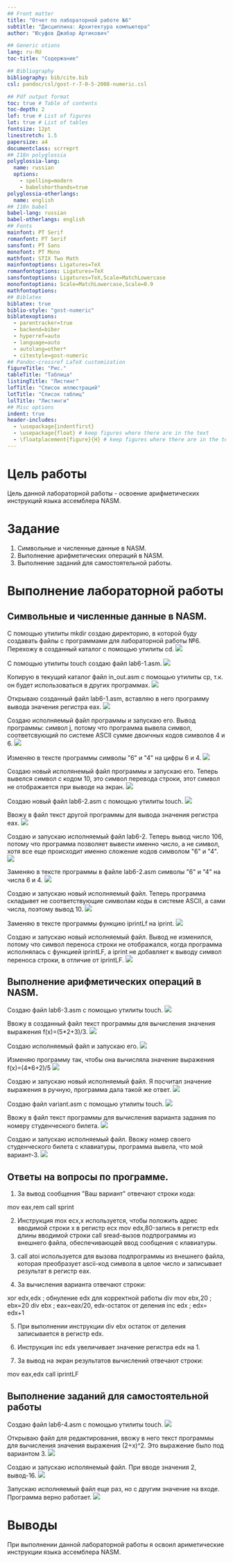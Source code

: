 ```yaml
---
## Front matter
title: "Отчет по лабораторной работе №6"
subtitle: "Дисциплина: Архитектура компьютера"
author: "Юсуфов Джабар Артикович"

## Generic otions
lang: ru-RU
toc-title: "Содержание"

## Bibliography
bibliography: bib/cite.bib
csl: pandoc/csl/gost-r-7-0-5-2008-numeric.csl

## Pdf output format
toc: true # Table of contents
toc-depth: 2
lof: true # List of figures
lot: true # List of tables
fontsize: 12pt
linestretch: 1.5
papersize: a4
documentclass: scrreprt
## I18n polyglossia
polyglossia-lang:
  name: russian
  options:
	- spelling=modern
	- babelshorthands=true
polyglossia-otherlangs:
  name: english
## I18n babel
babel-lang: russian
babel-otherlangs: english
## Fonts
mainfont: PT Serif
romanfont: PT Serif
sansfont: PT Sans
monofont: PT Mono
mathfont: STIX Two Math
mainfontoptions: Ligatures=TeX
romanfontoptions: Ligatures=TeX
sansfontoptions: Ligatures=TeX,Scale=MatchLowercase
monofontoptions: Scale=MatchLowercase,Scale=0.9
mathfontoptions:
## Biblatex
biblatex: true
biblio-style: "gost-numeric"
biblatexoptions:
  - parentracker=true
  - backend=biber
  - hyperref=auto
  - language=auto
  - autolang=other*
  - citestyle=gost-numeric
## Pandoc-crossref LaTeX customization
figureTitle: "Рис."
tableTitle: "Таблица"
listingTitle: "Листинг"
lofTitle: "Список иллюстраций"
lotTitle: "Список таблиц"
lolTitle: "Листинги"
## Misc options
indent: true
header-includes:
  - \usepackage{indentfirst}
  - \usepackage{float} # keep figures where there are in the text
  - \floatplacement{figure}{H} # keep figures where there are in the text
---
```


# **Цель работы**

Цель данной лабораторной работы - освоение арифметических инструкций языка ассемблера NASM.

# **Задание**

1. Символьные и численные данные в NASM.
2. Выполнение арифметических операций в NASM.
3. Выполнение заданий для самостоятельной работы.

# **Выполнение лабораторной работы**

## **Символьные и численные данные в NASM.**

С помощью утилиты mkdir создаю директорию, в которой буду создавать файлы с программами для лабораторной работы №6. Перехожу в созданный каталог с помощью утилиты cd.
![](image/1.jpg)

С помощью утилиты touch создаю файл lab6-1.asm.
![](image/2.jpg)

Копирую в текущий каталог файл in_out.asm с помощью утилиты cp, т.к. он будет использоваться в других программах.
![](image/3.jpg)

Открываю созданный файл lab6-1.asm, вставляю в него программу вывода значения регистра eax.
![](image/4.jpg)

Создаю исполняемый файл программы и запускаю его. Вывод программы: символ j, потому что программа вывела символ, соответсвующий по системе ASCII сумме двоичных кодов символов 4 и 6.
![](image/5.jpg)

Изменяю в тексте программы символы "6" и "4" на цифры 6 и 4.
![](image/6.jpg)

Создаю новый исполянемый файл программы и запускаю его. Теперь вывелся символ с кодом 10, это символ перевода строки, этот символ не отображается при выводе на экран.
![](image/7.jpg)

Создаю новый файл lab6-2.asm с помощью утилиты touch.
![](image/8.jpg)

Ввожу в файл текст другой программы для вывода значения регистра eax.
![](image/9.jpg)

Создаю и запускаю исполняемый файл lab6-2. Теперь вывод число 106, потому что программа позволяет вывести именно число, а не символ, хотя все еще происходит именно сложение кодов символом "6" и "4".
![](image/10.jpg)

Заменяю в тексте программы в файле lab6-2.asm символы "6" и "4" на числа 6 и 4.
![](image/11.jpg)

Создаю и запускаю новый исполняемый файл. Теперь программа складывет не соответствующие символам коды в системе ASCII, а сами числа, поэтому вывод 10.
![](image/12.jpg)

Заменяю в тексте программы функцию iprintLf на iprint.
![](image/13.jpg)

Создаю и запускаю новый исполняемый файл. Вывод не изменился, потому что символ переноса строки не отображался, когда программа исполнялась с функцией iprintLF, а iprint не добавляет к выводу символ переноса строки, в отличие от iprintLF.
![](image/14.jpg)

## **Выполнение арифметических операций в NASM.**

Создаю файл lab6-3.asm с помощью утилиты  touch.
![](image/15.jpg)

Ввожу в созданный файл текст программы для вычисления значения выражения f(x)=(5*2+3)/3.
![](image/16.jpg)

Создаю исполняемый файл и запускаю его.
![](image/17.jpg)

Изменяю программу так, чтобы она вычисляла значение выражения f(x)=(4*6+2)/5
![](image/18.jpg)

Создаю и запускаю новый исполняемый файл. Я посчитал значение выражения в ручную, программа дала такой же ответ.
![](image/19.jpg)

Создаю файл variant.asm с помощью утилиты touch.
![](image/20.jpg)

Ввожу в файл текст программы для вычисления варианта задания по номеру студенческого билета.
![](image/21.jpg)

Создаю и запускаю исполняемый файл. Ввожу номер своего студенческого билета с клавиатуры, программа вывела, что мой вариант-3.
![](image/22.jpg)

## **Ответы на вопросы по программе.**

1. За вывод сообщения "Ваш вариант" отвечают строки кода:

mov eax,rem
call sprint

2. Инструкция mox ecx,x используется, чтобы положить адрес вводимой строки х в регистр ecx mov edx,80-запись в регистр edx длины вводимой строки call sread-вызов подпрограммы из внешнего файла, обеспечивающей ввод сообщения с клавиатуры. 


3. call atoi используется для вызова подпрограммы из внешнего файла, которая преобразует ascii-код символа в целое число и записывает результат в регистр eax.

4. За вычисления варианта отвечают строки:

xor edx,edx ; обнуление edx для корректной работы div
mov ebx,20 ; ebx=20
div ebx ; eax=eax/20, edx-остаток от деления
inc edx ; edx= edx+1

5. При выполнении инструкции div ebx остаток от деления записывается в регистр edx.

6. Инструкция inc edx увеличивает значение регистра edx на 1.

7. За вывод на экран результатов вычислений отвечают строки:

mov eax,edx
call iprintLF

## **Выполнение заданий для самостоятельной работы**

Создаю файл lab6-4.asm с помощью утилиты touch.
![](image/23.jpg)

Открываю файл для редактирования, ввожу в него текст программы для вычисления значения выражения (2+x)^2. Это выражение было под вариантом 3.
![](image/24.jpg)

Создаю и запускаю исполянемый файл. При вводе значения 2, вывод-16.
![](image/25.jpg)

Запускаю исполняемый файл еще раз, но с другим значение на входе. Программа верно работает.
![](image/26.jpg)


# **Выводы**

При выполнении данной лабораторной работы я освоил ариметические инструкции языка ассемблера NASM.